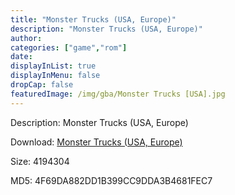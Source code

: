 ```yaml
---
title: "Monster Trucks (USA, Europe)"
description: "Monster Trucks (USA, Europe)"
author: 
categories: ["game","rom"]
date: 
displayInList: true
displayInMenu: false
dropCap: false
featuredImage: /img/gba/Monster Trucks [USA].jpg
---
```


Description: Monster Trucks (USA, Europe)

Download: <a style="text-decoration:underline;" href="https://mega.nz/#!ifREHKrT!feKVlCYd7oCvff_6zgKE1Wo4cmr-hDjBiUNnkctEm7M" target = "_blank" rel = "nofollow" > Monster Trucks (USA, Europe)</a>

Size: 4194304

MD5: 4F69DA882DD1B399CC9DDA3B4681FEC7

